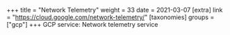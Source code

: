 +++
title = "Network Telemetry"
weight = 33
date = 2021-03-07
[extra]
link = "https://cloud.google.com/network-telemetry/"
[taxonomies]
groups = ["gcp"]
+++
GCP service: Network telemetry service

